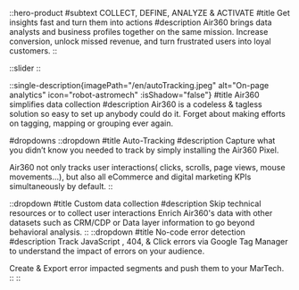 ::hero-product
#subtext
COLLECT, DEFINE, ANALYZE & ACTIVATE
#title
Get insights fast and turn them into actions
#description
Air360 brings data analysts and business profiles together on the same mission.
Increase conversion, unlock missed revenue, and turn frustrated users into loyal customers.
::

::slider
::

::single-description{imagePath="/en/autoTracking.jpeg" alt="On-page analytics" icon="robot-astromech" :isShadow="false"}
#title
Air360 simplifies data collection
#description
Air360 is a codeless & tagless solution so easy to set up anybody could do it. Forget about  making efforts on  tagging, mapping or grouping ever again. 

#dropdowns
::dropdown
#title
Auto-Tracking
#description
Capture what you didn’t know you needed to track by  simply installing the Air360 Pixel. 

Air360 not only tracks user interactions( clicks, scrolls, page views, mouse movements...), but also all eCommerce and digital marketing KPIs simultaneously by default.
::

::dropdown
#title
Custom data collection
#description
Skip technical resources or to collect user interactions Enrich Air360's data with other datasets such as CRM/CDP or  Data layer information to go beyond behavioral analysis.
::
::dropdown
#title
No-code error detection
#description
Track JavaScript , 404, & Click errors via Google Tag Manager to understand the impact of errors on your audience. 

Create & Export error impacted segments and push them to your MarTech.
::
::